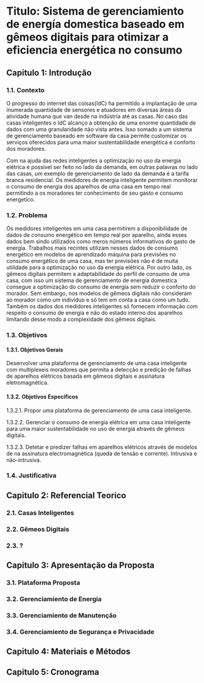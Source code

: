 # Titulo: Sistema de gerenciamiento de energía domestica baseado em gêmeos digitais para otimizar a eficiencia energética  no consumo

## Capitulo 1: Introdução
### 1.1. Contexto
<!---
Coisa historica 2 paragrafos que cheve o problema
-->
O progresso do internet das coisas(IdC) ha permitido a implantação de uma inumerada quantidade de sensores e atuadores em diversas áreas da atividade humana que van desde na indústria até as casas. No caso das casas inteligentes o IdC alcanço a obtenção de uma enorme quantidade de dados com uma granularidade não vista antes. Isso somado a um sistema de gerenciamento  baseado em software da casa permite customizar os serviços oferecidos para uma maior sustentabilidade energética e conforto dos moradores. 

Com na ajuda das redes inteligentes a optimização no uso da energia elétrica é possível ser feito no lado da demanda, em outras palavras no lado das casas, um exemplo de gerenciamento de lado da demanda é a tarifa branca residencial. Os medidores de energia inteligente permitem monitorar o consumo de energia dos aparelhos de uma casa em tempo real permitindo a os moradores ter conhecimento de seu gasto e consumo energetico.

### 1.2. Problema
Os medidores inteligentes em uma casa permitirem a disponibilidade de dados de consumo energético em tempo real por aparelho, ainda esses dados bem sindo utilizados como meros números informativos do gasto de energia. Trabalhos mais recintes utilizam nesses dados de consumo energético em modelos de aprendizado máquina para previsões no consumo energético de uma casa, mas ter previsões não é de muita utilidade para a optimização no uso da energia elétrica. Por outro lado, os gêmeos digitais permitem a adaptabilidade do perfil de consumo de uma casa, com isso um sistema de gerenciamento de energia domestica consegue a optimização do consumo de energia sem reduzir o conforto do morador. Sem embargo, nos modelos de gêmeos digitais não consideram ao morador como um indivíduo e só tem em conta a casa como um tudo. Também os dados dos medidores inteligentes só fornecem informação com respeito o consumo de energia e não do estado interno dos aparelhos limitando desse modo a complexidade dos gêmeos digitais. 

### 1.3. Objetivos
#### 1.3.1. Objetivos Gerais
Desenvolver uma plataforma  de gerenciamento de uma casa inteligente com multiplexeis moradores  que permita a detecção e predição de falhas de aparelhos elétricos basada em gêmeos digitais e assinatura eletromagnética.

#### 1.3.2. Objetivos Específicos
1.3.2.1. Propor uma plataforma de gerenciamento de uma casa inteligente.

1.3.2.2. Gerenciar o consumo de energia elétrica em uma casa inteligente para uma maior sustentabilidade no uso de energia através de gêmeos digitais.

1.3.2.3. Detetar e predizer falhas em aparelhos elétricos através de modelos de na assinatura electromagnética (queda de tensão e corrente). Intrusiva e não-intrusiva.

### 1.4. Justificativa
<!---
Para cada um dos objetivos o que outros artigos não consigureram
-->
## Capitulo 2: Referencial Teorico
### 2.1. Casas Inteligentes
### 2.2. Gêmeos Digitais
### 2.3. ?

## Capitulo 3: Apresentação da Proposta
### 3.1. Plataforma Proposta
### 3.2. Gerenciamiento de Energia
### 3.3. Gerenciamiento de Manutenção
### 3.4. Gerenciamiento de Segurança e Privacidade

## Capitulo 4: Materiais e Métodos

## Capitulo 5: Cronograma
<!---
Intervalo de 15 dias
-->